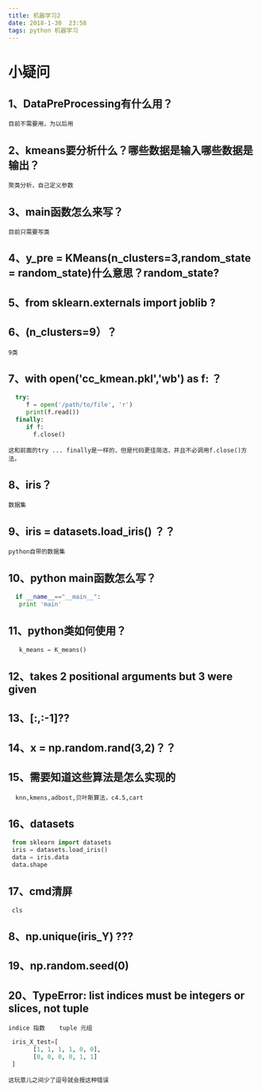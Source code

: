 ```yaml
---
title: 机器学习2
date: 2018-1-30  23:58
tags: python 机器学习
---
```

# 小疑问
## 1、DataPreProcessing有什么用？
    目前不需要用，为以后用

## 2、kmeans要分析什么？哪些数据是输入哪些数据是输出？
    聚类分析，自己定义参数

## 3、main函数怎么来写？
    目前只需要写类

## 4、y_pre = KMeans(n_clusters=3,random_state = random_state)什么意思？random_state?

## 5、from sklearn.externals import joblib   ?

## 6、(n_clusters=9）？
    9类

## 7、with open('cc_kmean.pkl','wb') as f:  ？
   ```python
     try:
        f = open('/path/to/file', 'r')
        print(f.read())
     finally:
        if f:
          f.close()
   ```
    这和前面的try ... finally是一样的，但是代码更佳简洁，并且不必调用f.close()方法。

## 8、iris？
    数据集

## 9、iris = datasets.load_iris() ？？
    python自带的数据集

## 10、python main函数怎么写？
   ```python
     if __name__=="__main__":
      print 'main'
   ```

## 11、python类如何使用？
   ```python
      k_means = K_means()
   ```
## 12、takes 2 positional arguments but 3 were given


## 13、[:,:-1]??


## 14、x = np.random.rand(3,2)？？



## 15、需要知道这些算法是怎么实现的
      knn,kmens,adbost,贝叶斯算法，c4.5,cart


## 16、datasets
   ```python
    from sklearn import datasets
    iris = datasets.load_iris()
    data = iris.data
    data.shape
   ```

## 17、cmd清屏
   ```
    cls
   ```

## 8、np.unique(iris_Y) ???


## 19、np.random.seed(0)


## 20、TypeError: list indices must be integers or slices, not tuple
    indice 指数    tuple 元组
   ```python
    iris_X_test=[
          [1, 1, 1, 1, 0, 0],
          [0, 0, 0, 0, 1, 1]
    ]
   ```
    这玩意儿之间少了逗号就会报这种错误











